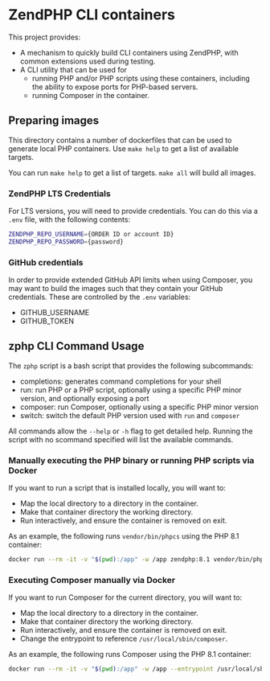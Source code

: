 # ZendPHP CLI containers

This project provides:

- A mechanism to quickly build CLI containers using ZendPHP, with common extensions used during testing.
- A CLI utility that can be used for
  - running PHP and/or PHP scripts using these containers, including the ability to expose ports for PHP-based servers.
  - running Composer in the container.

## Preparing images

This directory contains a number of dockerfiles that can be used to generate local PHP containers.
Use `make help` to get a list of available targets.

You can run `make help` to get a list of targets.
`make all` will build all images.

### ZendPHP LTS Credentials

For LTS versions, you will need to provide credentials.
You can do this via a `.env` file, with the following contents:

```bash
ZENDPHP_REPO_USERNAME={ORDER ID or account ID}
ZENDPHP_REPO_PASSWORD={password}
```

### GitHub credentials

In order to provide extended GitHub API limits when using Composer, you may want to build the images such that they contain your GitHub credentials.
These are controlled by the `.env` variables:

- GITHUB_USERNAME
- GITHUB_TOKEN

## zphp CLI Command Usage

The `zphp` script is a bash script that provides the following subcommands:

- completions: generates command completions for your shell
- run: run PHP or a PHP script, optionally using a specific PHP minor version, and optionally exposing a port
- composer: run Composer, optionally using a specific PHP minor version
- switch: switch the default PHP version used with `run` and `composer`

All commands allow the `--help` or `-h` flag to get detailed help.
Running the script with no scommand specified will list the available commands.

### Manually executing the PHP binary or running PHP scripts via Docker

If you want to run a script that is installed locally, you will want to:

- Map the local directory to a directory in the container.
- Make that container directory the working directory.
- Run interactively, and ensure the container is removed on exit.

As an example, the following runs `vendor/bin/phpcs` using the PHP 8.1 container:

```bash
docker run --rm -it -v "$(pwd):/app" -w /app zendphp:8.1 vendor/bin/phpcs
```

### Executing Composer manually via Docker

If you want to run Composer for the current directory, you will want to:

- Map the local directory to a directory in the container.
- Make that container directory the working directory.
- Run interactively, and ensure the container is removed on exit.
- Change the entrypoint to reference `/usr/local/sbin/composer`.

As an example, the following runs Composer using the PHP 8.1 container:

```bash
docker run --rm -it -v "$(pwd):/app" -w /app --entrypoint /usr/local/sbin/composer zendphp:8.1 install
```
